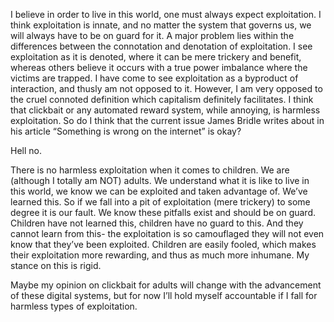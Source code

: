 I believe in order to live in this world, one must always expect exploitation. I think exploitation is innate, and no matter the system that governs us, we will always have to be on guard for it. A major problem lies within the differences between the connotation and denotation of exploitation. I see exploitation as it is denoted, where it can be mere trickery and benefit, whereas others believe it occurs with a true power imbalance where the victims are trapped. I have come to see exploitation as a byproduct of interaction, and thusly am not opposed to it. However, I am very opposed to the cruel connoted definition which capitalism definitely facilitates. I think that clickbait or any automated reward system, while annoying, is harmless exploitation. So do I think that the current issue James Bridle writes about in his article “Something is wrong on the internet” is okay? 

Hell no. 

There is no harmless exploitation when it comes to children. We are (although I totally am NOT) adults. We understand what it is like to live in this world, we know we can be exploited and taken advantage of. We’ve learned this. So if we fall into a pit of exploitation (mere trickery) to some degree it is our fault. We know these pitfalls exist and should be on guard. 
Children have not learned this, children have no guard to this. And they cannot learn from this- the exploitation is so camouflaged they will not even know that they’ve been exploited. 
Children are easily fooled, which makes their exploitation more rewarding, and thus as much more inhumane. My stance on this is rigid.

Maybe my opinion on clickbait for adults will change with the advancement of these digital systems, but for now I’ll hold myself accountable if I fall for harmless types of exploitation.
